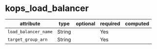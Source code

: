 # kops_load_balancer

| attribute | type | optional | required | computed |
| --- | --- | --- | --- | --- |
| `load_balancer_name` | String |  | Yes |  |
| `target_group_arn` | String |  | Yes |  |
